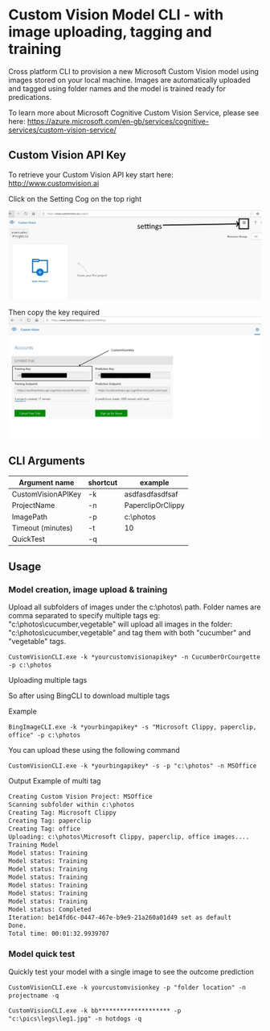 # Custom Vision Model CLI - with image uploading, tagging and training
Cross platform CLI to provision a new Microsoft Custom Vision model using images stored on your local machine.  Images are automatically uploaded and tagged using folder names and the model is trained ready for predications.

To learn more about Microsoft Cognitive Custom Vision Service, please see here: https://azure.microsoft.com/en-gb/services/cognitive-services/custom-vision-service/

## Custom Vision API Key
To retrieve your Custom Vision API key start here: http://www.customvision.ai 

Click on the Setting Cog on the top right

![settings](../Images/customvision1.jpg)

Then copy the key required
![settings](../Images/customvision.jpg)

## CLI Arguments

| Argument name | shortcut | example |
|----|----|----|
| CustomVisionAPIKey | -k | asdfasdfasdfsaf |
| ProjectName | -n | PaperclipOrClippy | 
| ImagePath | -p | c:\photos |
| Timeout (minutes) | -t | 10 |
| QuickTest | -q | |

## Usage

### Model creation, image upload & training
Upload all subfolders of images under the c:\\photos\ path.  Folder names are comma separated to specify multiple tags eg:
"c:\photos\cucumber,vegetable" will upload all images in the folder: "c:\photos\cucumber,vegetable" and tag them with both "cucumber" and "vegetable" tags.
```
CustomVisionCLI.exe -k *yourcustomvisionapikey* -n CucumberOrCourgette -p c:\photos
```
Uploading multiple tags

So after using BingCLI to download multiple tags

Example 
```
BingImageCLI.exe -k *yourbingapikey* -s "Microsoft Clippy, paperclip, office" -p c:\photos
```

You can upload these using the following command 

```
CustomVisionCLI.exe -k *yourbingapikey* -s -p "c:\photos" -n MSOffice
```

Output Example of multi tag

```
Creating Custom Vision Project: MSOffice 
Scanning subfolder within c:\photos
Creating Tag: Microsoft Clippy
Creating Tag: paperclip
Creating Tag: office
Uploading: c:\photos\Microsoft Clippy, paperclip, office images....
Training Model
Model status: Training
Model status: Training
Model status: Training
Model status: Training
Model status: Training
Model status: Training
Model status: Training
Model status: Completed
Iteration: be14fd6c-0447-467e-b9e9-21a260a01d49 set as default
Done.
Total time: 00:01:32.9939707
```

### Model quick test
Quickly test your model with a single image to see the outcome prediction

```
CustomVisionCLI.exe -k yourcustomvisionkey -p "folder location" -n projectname -q
```

```
CustomVisionCLI.exe -k bb******************** -p "c:\pics\legs\leg1.jpg" -n hotdogs -q
```